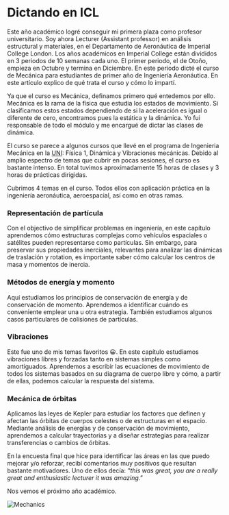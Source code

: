 # Dictando en ICL


Este año académico logré conseguir mi primera plaza como profesor universitario. Soy ahora Lecturer (Assistant professor) en análisis estructural y materiales, en el Departamento de Aeronáutica de Imperial College London. 
Los años académicos en Imperial College están divididos en 3 periodos de 10 semanas cada uno. El primer periodo, el de Otoño, empieza en Octubre y termina en Diciembre. En este periodo dicté el curso de Mecánica para estudiantes de primer año de Ingeniería Aeronáutica. En este artículo explico de qué trata el curso y cómo lo impartí.

Ya que el curso es Mecánica, definamos primero qué entedemos por ello. Mecánica es la rama de la física que estudia los estados de movimiento. Si clasificamos estos estados dependiendo de si la aceleración es igual o diferente de cero, encontramos pues la estática y la dinámica. Yo fui responsable de todo el módulo y me encargué de dictar las clases de dinámica. 

El curso se parece a algunos cursos que llevé en el programa de Ingenieria Mecánica en la [UNI](https://fim.uni.edu.pe/): Física 1, Dinámica y Vibraciones mecánicas. Debido al amplio espectro de temas que cubrir en pocas sesiones, el curso es bastante intenso. En total tuvimos aproximadamente 15 horas de clases y 3 horas de prácticas dirigidas. 

Cubrimos 4 temas en el curso. Todos ellos con aplicación práctica en la ingeniería aeronáutica, aeroespacial, así como en otras ramas.

### Representación de partícula
Con el objectivo de simplificar problemas en ingeniería, en este capítulo aprendemos cómo estructuras complejas como vehículos espaciales o satélites pueden representarse como partículas. Sin embargo, para preservar sus propiedades inerciales, relevantes para analizar las dinámicas de traslación y rotation, es importante saber cómo calcular los centros de masa y momentos de inercia.

### Métodos de energía y momento
Aquí estudiamos los principios de conservación de energía y de conservación de momento. Aprendemos a identificar cuándo es conveniente emplear una u otra estrategia. También estudiamos algunos casos particulares de colisiones de partículas. 

### Vibraciones
Este fue uno de mis temas favoritos 😀. En este capítulo estudiamos vibraciones libres y forzadas tanto en sistemas simples como amortiguados. Aprendemos a escribir las ecuaciones de movimiento de todos los sistemas basados en su diagrama de cuerpo libre y cómo, a partir de ellas, podemos calcular la respuesta del sistema.

### Mecánica de órbitas
Aplicamos las leyes de Kepler para estudiar los factores que definen y afectan las órbitas de cuerpos celestes o de estructuras en el espacio. Mediante análisis de energías y de conservación de movimiento, aprendemos a calcular trayectorias y a diseñar estrategias para realizar transferencias o cambios de órbitas.

En la encuesta final que hice para identificar las áreas en las que puedo mejorar y/o reforzar, recibí comentarios muy positivos que resultan bastante motivadores. Uno de ellos decía: *"this was great, you are a really great and enthusiastic lecturer it was amazing."*

Nos vemos el próximo año académico.

![Mechanics](../images/PostIcons.png)
